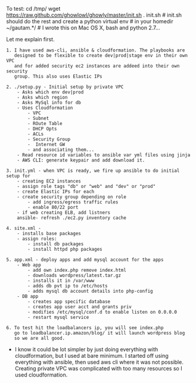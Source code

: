


To test:
    cd /tmp/
    wget https://raw.github.com/ghowlowl/ghowly/master/init.sh
    . init.sh
    # init.sh should do the rest and create a python virtual env
    # in your homedir  ~/gautam.*/
    # I wrote this on Mac OS X, bash and python 2.7...

Let me explain first.

    1. I have used aws-cli, ansible & cloudformation. The playbooks are
       designed to be flexible to create dev|prod|stage env in their own VPC
       and for added security ec2 instances are addeed into their own security
       group. This also uses Elastic IPs

    2. ./setup.py - Initial setup by private VPC
        - Asks which env dev|prod
        - Asks which region
        - Asks MySql info for db
        - Uses Cloudformation
            - VPC
            - Subnet
            - ROute Table
            - DHCP Opts
            - ACLs
            - Security Group
            -  Internet GW
            - and associating them...
        - Read resource id variables to ansible var yml files using jinja
        - AWS CLI: generate keypair and add download it.

    3. init.yml - when VPC is ready, we fire up ansible to do initial setup for
        - creating EC2 instances
        - assign role tags "db" or "web" and "dev" or "prod"
        - create Elastic IPs for each
        - create security group depending on role
            - add ingress/egress traffic rules
            - enable 80/22 port
        - if web creating ELB, add listners
        ansible- refresh ./ec2.py inventory cache

    4. site.xml -
        - installs base packages
        - assign roles:
            - install db packages
            - install httpd php packages

    5. app.xml - deploy apps and add mysql account for the apps
        - Web app
            - add own index.php remove index.html
            - downloads wordpress/latest.tar.gz
            - installs it in /var/www
            - adds db pvt ip to /etc/hosts
            - adds mysql db account details into php-config
        - DB app
            - creates app specific database
            - creates app user acct and grants priv
            - modifies /etc/mysql/conf.d to enable listen on 0.0.0.0
            - restart mysql service

    6. To test hit the loadbalancers ip, you will see index.php
       go to loadbalancer.ip.amazon/blog/ it will launch wordpress blog
       so we are all good.

- I know it could be lot simpler by just doing everything with cloudformation, but I used at bare minimum. I started off using everything with ansible, then used aws cli where it was not possible. Creating private VPC was complicated with too many resources so I used cloudformation.

